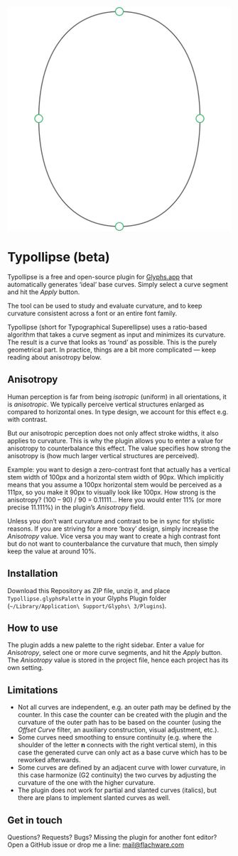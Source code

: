 <p align="center"><img src="res/typollipse.svg"></p>

# Typollipse (beta)

Typollipse is a free and open-source plugin for [Glyphs.app](https://glyphsapp.com/) that automatically generates ‘ideal’ base curves. Simply select a curve segment and hit the *Apply* button.

The tool can be used to study and evaluate curvature, and to keep curvature consistent across a font or an entire font family.

Typollipse (short for Typographical Superellipse) uses a ratio-based algorithm that takes a curve segment as input and minimizes its curvature. The result is a curve that looks as ‘round’ as possible. This is the purely geometrical part. In practice, things are a bit more complicated — keep reading about anisotropy below.

## Anisotropy

Human perception is far from being *isotropic* (uniform) in all orientations, it is *anisotropic*. We typically perceive vertical structures enlarged as compared to horizontal ones. In type design, we account for this effect e.g. with contrast.

But our anisotropic perception does not only affect stroke widths, it also applies to curvature. This is why the plugin allows you to enter a value for anisotropy to counterbalance this effect. The value specifies how strong the anisotropy is (how much larger vertical structures are perceived).

Example: you want to design a zero-contrast font that actually has a vertical stem width of 100px and a horizontal stem width of 90px. Which implicitly means that you assume a 100px horizontal stem would be perceived as a 111px, so you make it 90px to visually look like 100px. How strong is the anisotropy? (100 – 90) / 90 = 0.11111… Here you would enter 11% (or more precise 11.111%) in the plugin’s *Anisotropy* field.

Unless you don’t want curvature and contrast to be in sync for stylistic reasons. If you are striving for a more ‘boxy’ design, simply increase the *Anisotropy* value. Vice versa you may want to create a high contrast font but do not want to counterbalance the curvature that much, then simply keep the value at around 10%.

## Installation
Download this Repository as ZIP file, unzip it, and place `Typollipse.glyphsPalette` in your Glyphs Plugin folder (`~/Library/Application\ Support/Glyphs\ 3/Plugins`).

## How to use
The plugin adds a new palette to the right sidebar. Enter a value for *Anisotropy*, select one or more curve segments, and hit the *Apply* button. The *Anisotropy* value is stored in the project file, hence each project has its own setting.

## Limitations
* Not all curves are independent, e.g. an outer path may be defined by the counter. In this case the counter can be created with the plugin and the curvature of the outer path has to be based on the counter (using the *Offset Curve* filter, an auxiliary construction, visual adjustment, etc.).
* Some curves need smoothing to ensure continuity (e.g. where the shoulder of the letter **n** connects with the right vertical stem), in this case the generated curve can only act as a base curve which has to be reworked afterwards.
* Some curves are defined by an adjacent curve with lower curvature, in this case harmonize (G2 continuity) the two curves by adjusting the curvature of the one with the higher curvature. 
* The plugin does not work for partial and slanted curves (italics), but there are plans to implement slanted curves as well.

## Get in touch
Questions? Requests? Bugs? Missing the plugin for another font editor? Open a GitHub issue or drop me a line: [mail@flachware.com](mailto:mail@flachware.com)